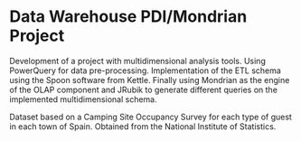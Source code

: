 # Data Warehouse PDI/Mondrian Project

Development of a project with multidimensional analysis tools. Using PowerQuery for data pre-processing. Implementation of the ETL schema using the Spoon software from Kettle. Finally using Mondrian as the engine of the OLAP component and JRubik to generate different queries on the implemented multidimensional schema.

Dataset based on a Camping Site Occupancy Survey for each type of guest in each town of Spain. Obtained from the National Institute of Statistics.
